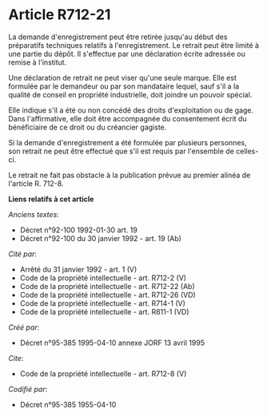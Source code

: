 # Article R712-21

La demande d'enregistrement peut être retirée jusqu'au début des préparatifs techniques relatifs à l'enregistrement. Le
retrait peut être limité à une partie du dépôt. Il s'effectue par une déclaration écrite adressée ou remise à l'institut.

Une déclaration de retrait ne peut viser qu'une seule marque. Elle est formulée par le demandeur ou par son mandataire
lequel, sauf s'il a la qualité de conseil en propriété industrielle, doit joindre un pouvoir spécial.

Elle indique s'il a été ou non concédé des droits d'exploitation ou de gage. Dans l'affirmative, elle doit être accompagnée
du consentement écrit du bénéficiaire de ce droit ou du créancier gagiste.

Si la demande d'enregistrement a été formulée par plusieurs personnes, son retrait ne peut être effectué que s'il est requis
par l'ensemble de celles-ci.

Le retrait ne fait pas obstacle à la publication prévue au premier alinéa de l'article R. 712-8.

**Liens relatifs à cet article**

_Anciens textes_:

  - Décret n°92-100 1992-01-30 art. 19
  - Décret n°92-100 du 30 janvier 1992 - art. 19 (Ab)

_Cité par_:

  - Arrêté du 31 janvier 1992 - art. 1 (V)
  - Code de la propriété intellectuelle - art. R712-2 (V)
  - Code de la propriété intellectuelle - art. R712-22 (Ab)
  - Code de la propriété intellectuelle - art. R712-26 (VD)
  - Code de la propriété intellectuelle - art. R714-1 (V)
  - Code de la propriété intellectuelle - art. R811-1 (VD)

_Créé par_:

  - Décret n°95-385 1995-04-10 annexe JORF 13 avril 1995

_Cite_:

  - Code de la propriété intellectuelle - art. R712-8 (V)

_Codifié par_:

  - Décret n°95-385 1955-04-10

